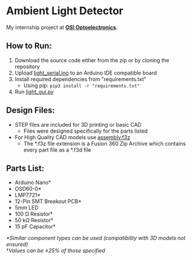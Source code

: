 # Ambient Light Detector
My internship project at **[OSI Optoelectronics](https://www.osioptoelectronics.com/)**.

## How to Run:
1. Download the source code either from the zip or by cloning the repository
2. Upload [light_serial.ino](https://github.com/alexhool/Ambient-Light-Detector/blob/master/Ambient%20Light%20Detector/light_serial/light_serial.ino) to an Arduino IDE compatible board
3. Install required dependencies from "requirements.txt"
   - Using pip: `pip3 install -r "requirements.txt"` 
4. Run [light_gui.py](https://github.com/alexhool/Ambient-Light-Detector/blob/master/Ambient%20Light%20Detector/light_gui.py)

## Design Files:
- STEP files are included for 3D printing or basic CAD
  - Files were designed specifically for the parts listed 
- For High Quality CAD models use [assembly.f3z](https://github.com/alexhool/Ambient-Light-Detector/blob/master/Design%20Files/assembly.f3z)
  - The *.f3z file extension is a Fusion 360 Zip Archive which contains every part file as a *.f3d file

## Parts List:
- Arduino Nano*
- OSD60-0*
- LMP7721*
- 12-Pin SMT Breakout PCB*
- 5mm LED
- 100 Ω Resistor†
- 50 kΩ Resistor†
- 15 pF Capacitor†

*\*Similar component types can be used (compatibility with 3D models not ensured)*\
†*Values can be ±25% of those specified*
